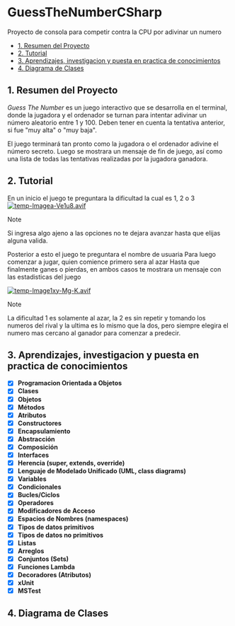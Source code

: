 # GuessTheNumberCSharp
Proyecto de consola para competir contra la CPU por adivinar un numero
- [1. Resumen del Proyecto](#1-resumen-del-proyecto)
- [2. Tutorial](#2-tutorial)
- [3. Aprendizajes, investigacion y puesta en practica de conocimientos](#3-aprendizajes-investigacion-y-puesta-en-practica-de-conocimientos)
- [4. Diagrama de Clases](#4-diagrama-de-clases)

## 1. Resumen del Proyecto

_Guess The Number_ es un juego interactivo que se desarrolla en el terminal,
donde la jugadora y el ordenador se turnan para intentar adivinar un número
aleatorio entre 1 y 100. Deben tener en cuenta la tentativa anterior, si fue
"muy alta" o "muy baja".

El juego terminará tan pronto como la jugadora o el ordenador adivine el
número secreto. Luego se mostrara un mensaje de fin de juego, así como una lista
de todas las tentativas realizadas por la jugadora ganadora.

## 2. Tutorial
En un inicio el juego te preguntara la dificultad la cual es 1, 2 o 3
[![temp-Imagea-Ve1u8.avif](https://i.postimg.cc/HkYydHZc/temp-Imagea-Ve1u8.avif)](https://postimg.cc/crzHcqN0)
> [!NOTE]  
> Si ingresa algo ajeno a las opciones no te dejara avanzar hasta que elijas alguna valida.

Posterior a esto el juego te preguntara el nombre de usuaria
Para luego comenzar a jugar, quien comience primero sera al azar
Hasta que finalmente ganes o pierdas, en ambos casos te mostrara un mensaje con las estadisticas del juego

[![temp-Image1xy-Mg-K.avif](https://i.postimg.cc/QCgJYmtR/temp-Image1xy-Mg-K.avif)](https://postimg.cc/zHBhVnTj)
> [!NOTE]  
> La dificultad 1 es solamente al azar, la 2 es sin repetir y tomando los numeros del rival y la ultima es lo mismo que la dos,
> pero siempre elegira el numero mas cercano al ganador para comenzar a predecir.

## 3. Aprendizajes, investigacion y puesta en practica de conocimientos

- [x] **Programacion Orientada a Objetos**
- [x] **Clases**
- [x] **Objetos**
- [x] **Métodos**
- [x] **Atributos**
- [x] **Constructores**
- [x] **Encapsulamiento**
- [x] **Abstracción**
- [x] **Composición**
- [x] **Interfaces**
- [x] **Herencia (super, extends, override)**
- [x] **Lenguaje de Modelado Unificado (UML, class diagrams)**
- [x] **Variables**
- [x] **Condicionales**
- [x] **Bucles/Ciclos**
- [x] **Operadores**
- [x] **Modificadores de Acceso**
- [x] **Espacios de Nombres (namespaces)**
- [x] **Tipos de datos primitivos**
- [x] **Tipos de datos no primitivos**
- [x] **Listas**
- [x] **Arreglos**
- [x] **Conjuntos (Sets)**
- [x] **Funciones Lambda**
- [x] **Decoradores (Atributos)**
- [x] **xUnit**
- [x] **MSTest**

## 4. Diagrama de Clases




